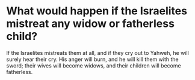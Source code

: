 # What would happen if the Israelites mistreat any widow or fatherless child?

If the Israelites mistreats them at all, and if they cry out to Yahweh, he will surely hear their cry. His anger will burn, and he will kill them with the sword; their wives will become widows, and their children will become fatherless.
